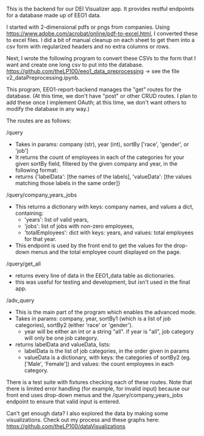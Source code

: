 This is the backend for our DEI Visualizer app.  It provides restful endpoints for a database made up of EEO1 data.

I started with 2-dimensional pdfs or pngs from companies.  Using https://www.adobe.com/acrobat/online/pdf-to-excel.html, I converted these to excel files.  I did a bit of manual cleanup on each sheet to get them into a csv form with regularized headers and no extra columns or rows.

Next, I wrote the following program to convert these CSVs to the form that I want and create one long csv to put into the database.
https://github.com/theLP100/eeo1_data_preprocessing -> see the file v2_dataPreprocessing.ipynb.

This program, EEO1-report-backend manages the "get" routes for the database.  (At this time, we don't have "post" or other CRUD routes. I plan to add these once I implement OAuth; at this time, we don't want others to modify the database in any way.)

The routes are as follows:

/query
- Takes in params: company (str), year (int), sortBy ['race', 'gender', or 'job']
- It returns the count of employees in each of the categories for your given sortBy field, filtered by the given company and year, in the following format:
- returns {'labelData': [the names of the labels], 'valueData': [the values matching those labels in the same order]}

/query/company_years_jobs
- This returns a dictionary with keys: company names, and values a dict, containing:
  - 'years': list of valid years, 
  - 'jobs': list of jobs with non-zero employees,
  - 'totalEmployees': dict with keys: years, and values: total employees for that year.
- This endpoint is used by the front end to get the values for the drop-down menus and the total employee count displayed on the page.

/query/get_all
- returns every line of data in the EEO1_data table as dictionaries.
- this was useful for testing and development, but isn't used in the final app.

/adv_query
- This is the main part of the program which enables the advanced mode.
- Takes in params: company, year, sortBy1 (which is a list of job categories), sortBy2 (either 'race' or 'gender').  
  - year will be either an int or a string "all".  if year is "all", job category will only be one job category.
- returns labelData and valueData, lists:
  - labelData is the list of job categories, in the order given in params
  - valueData is a dictionary, with keys: the categories of sortBy2 (eg. ['Male', 'Female']) and values: the count employees in each category. 


There is a test suite with fixtures checking each of these routes.
Note that there is limited error handling (for example, for invalid input) because our front end uses drop-down menus and the /query/company_years_jobs endpoint to ensure that valid input is entered.

Can't get enough data?  I also explored the data by making some visualizations. Check out my process and these graphs here: https://github.com/theLP100/dataVisualizations 